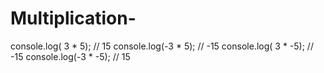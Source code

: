 # Multiplication-
 

console.log( 3 * 5); // 15
console.log(-3 * 5); // -15
console.log( 3 * -5); // -15
console.log(-3 * -5); // 15
